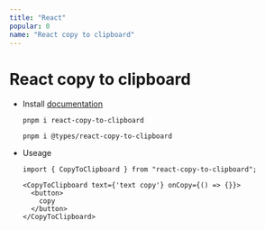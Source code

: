 ```yaml
---
title: "React"
popular: 0
name: "React copy to clipboard"
---
```


# React copy to clipboard

- Install [documentation](https://www.npmjs.com/package/react-copy-to-clipboard)

  ```
  pnpm i react-copy-to-clipboard
  ```

  ```
  pnpm i @types/react-copy-to-clipboard
  ```

- Useage

  ```
  import { CopyToClipboard } from "react-copy-to-clipboard";
  ```

  ```
  <CopyToClipboard text={'text copy'} onCopy={() => {}}>
    <button>
      copy
    </button>
  </CopyToClipboard>
  ```
